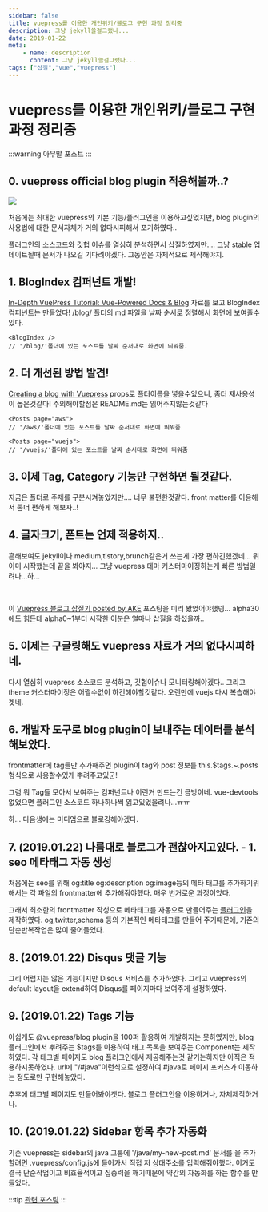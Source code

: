```yaml
---
sidebar: false
title: vuepress를 이용한 개인위키/블로그 구현 과정 정리중
description: 그냥 jekyll쓸걸그랬나...
date: 2019-01-22
meta:
    - name: description
      content: 그냥 jekyll쓸걸그랬나...
tags: ["삽질","vue","vuepress"]
---
```


# vuepress를 이용한 개인위키/블로그 구현 과정 정리중

:::warning
아무말 포스트
:::

## 0. vuepress official blog plugin 적용해볼까..?

![](/images/vuepress-blog.png)

처음에는 최대한 vuepress의 기본 기능/플러그인을 이용하고싶었지만, blog plugin의 사용법에 대한 문서자체가 거의 없다시피해서 포기하였다..

플러그인의 소스코드와 깃헙 이슈를 열심히 분석하면서 삽질하였지만.... 그냥 stable 업데이트될때 문서가 나오길 기다려야겠다. 그동안은 자체적으로 제작해야지.

## 1. BlogIndex 컴퍼넌트 개발!

[In-Depth VuePress Tutorial: Vue-Powered Docs & Blog](https://snipcart.com/blog/vuepress-tutorial-vuejs-documentation) 자료를 보고 BlogIndex 컴퍼넌트는 만들었다!
/blog/ 폴더의 md 파일을 날짜 순서로 정렬해서 화면에 보여줄수있다.

```
<BlogIndex />
// '/blog/'폴더에 있는 포스트를 날짜 순서대로 화면에 띄워줌.
```

## 2. 더 개선된 방법 발견!

[Creating a blog with Vuepress](https://medium.com/@adam.collier/creating-a-blog-with-vuepress-44ec0fed9718)
props로 폴더이름을 넣을수있으니, 좀더 재사용성이 높은것같다! 주의해야할점은 README.md는 읽어주지않는것같다

```
<Posts page="aws">
// '/aws/'폴더에 있는 포스트를 날짜 순서대로 화면에 띄워줌

<Posts page="vuejs">
// '/vuejs/'폴더에 있는 포스트를 날짜 순서대로 화면에 띄워줌
```

## 3. 이제 Tag, Category 기능만 구현하면 될것같다.

지금은 폴더로 주제를 구분시켜놓았지만.... 너무 불편한것같다.
front matter를 이용해서 좀더 편하게 해보자..!

## 4. 글자크기, 폰트는 언제 적용하지..

흔해보여도 jekyll이나 medium,tistory,brunch같은거 쓰는게 가장 편하긴했겠네...
뭐 이미 시작했는데 끝을 봐야지... 그냥 vuepress 테마 커스터마이징하는게 빠른 방법일려나...하...

<br />

이 [Vuepress 블로그 삽질기 posted by AKE](https://ake.kr/2018/09/30/vuepress-blog-trial-and-error/#%EB%84%A4%EB%B2%88%EC%A7%B8-%EC%82%BD%EC%A7%88-github-pages) 포스팅을 미리 봤었어야했넹... alpha30에도 힘든데 alpha0~1부터 시작한 이분은 얼마나 삽질을 하셨을까..

## 5. 이제는 구글링해도 vuepress 자료가 거의 없다시피하네.

다시 열심히 vuepress 소스코드 분석하고, 깃헙이슈나 모니터링해야겠다..
그리고 theme 커스터마이징은 어쩔수없이 하긴해야할것같다. 오랜만에 vuejs 다시 복습해야겟네.

## 6. 개발자 도구로 blog plugin이 보내주는 데이터를 분석해보았다.

frontmatter에 tag들만 추가해주면 plugin이 tag와 post 정보를 this.$tags.~.posts형식으로 사용할수있게 뿌려주고있군!

그럼 뭐 Tag들 모아서 보여주는 컴퍼넌트나 이런거 만드는건 금방이네.
vue-devtools 없었으면 플러그인 소스코드 하나하나씩 읽고있었을려나...ㅠㅠ

하... 다음생에는 미디엄으로 블로깅해야겠다.

## 7. (2019.01.22) 나름대로 블로그가 괜찮아지고있다. - 1. seo 메타태그 자동 생성

처음에는 seo를 위해 og:title og:description og:image등의 메타 태그를 추가하기위해서는 각 파일의 frontmatter에 추가해줘야했다. 매우 번거로운 과정이었다.

그래서 최소한의 frontmatter 작성으로 메타태그를 자동으로 만들어주는 [플러그인](https://www.npmjs.com/package/@limdongjin/vuepress-plugin-simple-seo)을 제작하였다.
og,twitter,schema 등의 기본적인 메타태그를 만들어 주기때문에, 기존의 단순반복작업은 많이 줄어들었다.

## 8. (2019.01.22) Disqus 댓글 기능

그리 어렵지는 않은 기능이지만 Disqus 서비스를 추가하였다. 그리고 vuepress의 default layout을 extend하여 Disqus를 페이지마다 보여주게 설정하였다.

## 9. (2019.01.22) Tags 기능

아쉽게도 @vuepress/blog plugin을 100퍼 활용하여 개발하지는 못하였지만, blog 플러그인에서 뿌려주는 $tags를 이용하여 태그 목록을 보여주는 Component는 제작하였다.
각 태그별 페이지도 blog 플러그인에서 제공해주는것 같기는하지만 아직은 적용하지못하였다. url에 "/#java"이런식으로 설정하여 #java로 페이지 포커스가 이동하는 정도로만 구현해놓았다.

추후에 태그별 페이지도 만들어봐야겟다. 블로그 플러그인을 이용하거나, 자체제작하거나.

## 10. (2019.01.22) Sidebar 항목 추가 자동화

기존 vuepress는 sidebar의 java 그룹에 '/java/my-new-post.md' 문서를 을 추가할려면 .vuepress/config.js에 들어가서 직접 저 상대주소를 입력해줘야했다.
이거도 결국 단순작업이고 비효율적이고 집중력을 깨기때문에 약간의 자동화를 하는 함수를 만들었다.

:::tip
[관련 포스팅](/vuejs/vuepress/sidebar-values-generate.md)
:::
